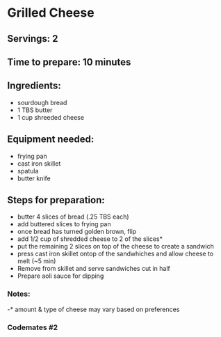 # Grilled Cheese

## Servings: 2

## Time to prepare: 10 minutes

## Ingredients:
- sourdough bread
- 1 TBS butter
- 1 cup shreeded cheese 


## Equipment needed:
- frying pan
- cast iron skillet
- spatula
- butter knife


## Steps for preparation:
- butter 4 slices of bread (.25 TBS each)  
- add buttered slices to frying pan
- once bread has turned golden brown, flip
- add 1/2 cup of shredded cheese to 2 of the slices*
- put the remaining 2 slices on top of the cheese to create a sandwich 
- press cast iron skillet ontop of the sandwhiches and allow cheese to melt (~5 min)
- Remove from skillet and serve sandwiches cut in half 
- Prepare aoli sauce for dipping


### Notes:
-* amount & type of cheese may vary based on preferences


### Codemates #2
